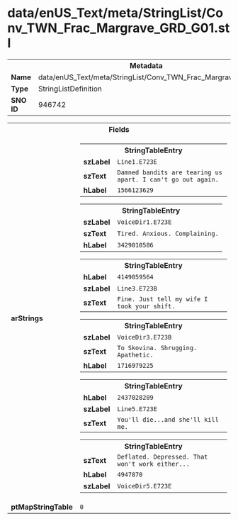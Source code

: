 <h1>data/enUS_Text/meta/StringList/Conv_TWN_Frac_Margrave_GRD_G01.stl</h1><table><tr><th colspan="100%">Metadata</th></tr><tr><td><b>Name</b></td><td>data/enUS_Text/meta/StringList/Conv_TWN_Frac_Margrave_GRD_G01.stl</td></tr><tr><td><b>Type</b></td><td>StringListDefinition</td></tr><tr><td><b>SNO ID</b></td><td>946742</td></tr></table>

<table><tr><th colspan="100%">Fields</th></tr><tr><td><b>arStrings</b></td><td><table><tr><th colspan="100%">StringTableEntry</th></tr><tr><td><b>szLabel</b></td><td><code>Line1.E723E</code></td></tr><tr><td><b>szText</b></td><td><code>Damned bandits are tearing us apart. I can't go out again.</code></td></tr><tr><td><b>hLabel</b></td><td><code>1566123629</code></td></tr></table>


<table><tr><th colspan="100%">StringTableEntry</th></tr><tr><td><b>szLabel</b></td><td><code>VoiceDir1.E723E</code></td></tr><tr><td><b>szText</b></td><td><code>Tired. Anxious. Complaining.</code></td></tr><tr><td><b>hLabel</b></td><td><code>3429010586</code></td></tr></table>


<table><tr><th colspan="100%">StringTableEntry</th></tr><tr><td><b>hLabel</b></td><td><code>4149059564</code></td></tr><tr><td><b>szLabel</b></td><td><code>Line3.E723B</code></td></tr><tr><td><b>szText</b></td><td><code>Fine. Just tell my wife I took your shift.</code></td></tr></table>


<table><tr><th colspan="100%">StringTableEntry</th></tr><tr><td><b>szLabel</b></td><td><code>VoiceDir3.E723B</code></td></tr><tr><td><b>szText</b></td><td><code>To Skovina. Shrugging. Apathetic.</code></td></tr><tr><td><b>hLabel</b></td><td><code>1716979225</code></td></tr></table>


<table><tr><th colspan="100%">StringTableEntry</th></tr><tr><td><b>hLabel</b></td><td><code>2437028209</code></td></tr><tr><td><b>szLabel</b></td><td><code>Line5.E723E</code></td></tr><tr><td><b>szText</b></td><td><code>You'll die...and she'll kill me.</code></td></tr></table>


<table><tr><th colspan="100%">StringTableEntry</th></tr><tr><td><b>szText</b></td><td><code>Deflated. Depressed. That won't work either...</code></td></tr><tr><td><b>hLabel</b></td><td><code>4947870</code></td></tr><tr><td><b>szLabel</b></td><td><code>VoiceDir5.E723E</code></td></tr></table>


</td></tr><tr><td><b>ptMapStringTable</b></td><td><code>0</code></td></tr></table>

